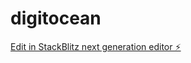 # digitocean

[Edit in StackBlitz next generation editor ⚡️](https://stackblitz.com/~/github.com/JayFleur/digitocean)